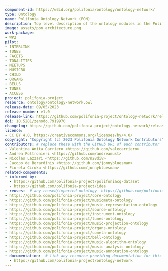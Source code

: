 ```yaml
---
component-id: https://w3id.org/polifonia/ontology/ontology-network/
type: Ontology
name: Polifonia Ontology Network (PON)
description: Top level description of the ontology modules in the Polifonia Ontology Network, with pointers to each submodule.
image: assets/pon_architecture.png
work-package:
- WP2
pilot:
- INTERLINK
- TUNES
- FACETS
- TONALITIES
- MEETUPS
- MUSICBO
- CHILD
- ORGANS
- BELLS
- TUNES
- ACCESS
project: polifonia-project
resource: ontology/ontology-network.owl
release-date: 09/05/2023
release-number: v1.0
release-link: https://github.com/polifonia-project/ontology-network/releases
doi: 10.5281/zenodo.7919970
changelog: https://github.com/polifonia-project/ontology-network/releases
licence:
- CC BY 4.0, https://creativecommons.org/licenses/by/4.0/
copyright: "Copyright (c) 2023 Polifonia Ontology Network Contributors"
contributors: # replace these with the GitHub URL of each contributor
- Valentina Anita Carriero <https://github.com/valecarriero>
- Andrea Poltronieri <https://github.com/andreamust>
- Nicolas Lazzari <https://github.com/n28div>
- Jacopo de Berardinis <https://github.com/jonnybluesman>
- Fiorela Ciroku <https://github.com/jonnybluesman>
related-components:
- informed-by:
  - https://github.com/polifonia-project/polifoniacq-dataset
  - https://github.com/polifonia-project/idea
- reuses:  # any reused/imported ontology- https://github.com/polifonia-project/core/
- https://github.com/polifonia-project/core-ontology
- https://github.com/polifonia-project/musicmeta-ontology 
- https://github.com/polifonia-project/music-representation-ontology
- https://github.com/polifonia-project/source-ontology
- https://github.com/polifonia-project/instrument-ontology
- https://github.com/polifonia-project/tunes-ontology
- https://github.com/polifonia-project/music-projection-ontology
- https://github.com/polifonia-project/organs-ontology
- https://github.com/polifonia-project/cometa-ontology
- https://github.com/polifonia-project/bell-ontology 
- https://github.com/polifonia-project/music-algorithm-ontology 
- https://github.com/polifonia-project/music-analysis-ontology 
- https://github.com/polifonia-project/music-annotation-ontology
- documentation:  # link any resource providing documentation for this ontology
  - https://github.com/polifonia-project/ontology-network
---
```

